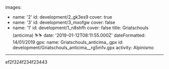 images:
  - name: '2'
    id: development/2_gk3es9
    cover: true
  - name: '3'
    id: development/3_mxofgw
    cover: false
  - name: '1'
    id: development/1_n8shfh
    cover: false
title: Griatschouls (anticima) ⛷⛷
date: '2019-01-12T08:11:55.000Z'
dateFormatted: 14/01/2019
gpx:
  name: Griatschouls_anticima_.gpx
  id: development/Griatschouls_anticima__rg5m1v.gpx
activity: Alpinismo
---
ef2f324f234f23443